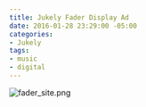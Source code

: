 ```yaml
---
title: Jukely Fader Display Ad
date: 2016-01-28 23:29:00 -05:00
categories:
- Jukely
tags:
- music
- digital
---
```


![fader_site.png](/uploads/fader_site.png)